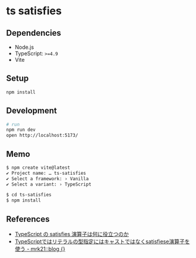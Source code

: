 # ts satisfies

## Dependencies

- Node.js
- TypeScript: `>=4.9`
- Vite

## Setup

```sh
npm install
```

## Development

```sh
# run
npm run dev
open http://localhost:5173/
```

## Memo

```sh
$ npm create vite@latest
✔ Project name: … ts-satisfies
✔ Select a framework: › Vanilla
✔ Select a variant: › TypeScript

$ cd ts-satisfies
$ npm install
```

## References

- [TypeScript の satisfies 演算子は何に役立つのか](https://9sako6.com/posts/why-typescript-satisfies-operator)
- [TypeScriptではリテラルの型指定にはキャストではなくsatisfiese演算子を使う - mrk21::blog {}](https://mrk21.hatenablog.com/entry/2024/06/28/184649)
